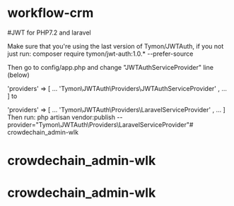 # workflow-crm



#JWT for PHP7.2 and laravel 

Make sure that you're using the last version of Tymon/JWTAuth, if you not just run:
composer require tymon/jwt-auth:1.0.* --prefer-source

Then go to config/app.php and change "JWTAuthServiceProvider" line (below)

'providers' => [
...
'Tymon\JWTAuth\Providers\JWTAuthServiceProvider' ,
...
]
to

'providers' => [
...
'Tymon\JWTAuth\Providers\LaravelServiceProvider' ,
...
]
Then run:
php artisan vendor:publish --provider="Tymon\JWTAuth\Providers\LaravelServiceProvider"# crowdechain_admin-wlk
# crowdechain_admin-wlk
# crowdechain_admin-wlk
